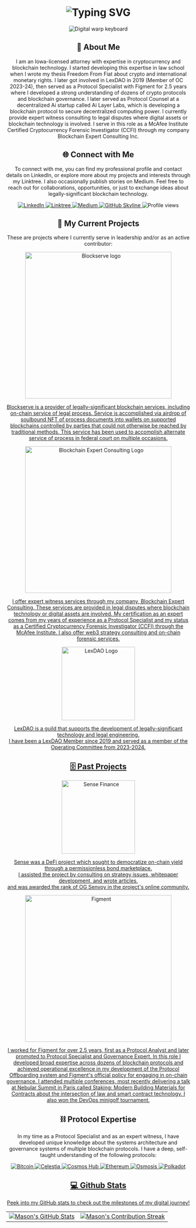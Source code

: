 <div align="center">
    <h1><img src="https://readme-typing-svg.herokuapp.com?font=Jetbrains+mono&size=40&duration=3000&color=33FF33&center=true&vCenter=true&width=435&lines=Hello..+I'm+Mason;Welcome+to..;..my+Github..;" alt="Typing SVG"/></h1>
    <p><img src="https://i.giphy.com/media/v1.Y2lkPTc5MGI3NjExdHVqcGNscHlndWlncnV0bXBkd3MzdmF1M2NubHVhM29vZnEzNjdpOCZlcD12MV9pbnRlcm5hbF9naWZfYnlfaWQmY3Q9Zw/DwlFRgKo87zDW/giphy.gif" alt="Digital warp keyboard" />
    </p>
</div>

<div align="center">
    <h2>🚀 About Me</h2>

<p>I am an Iowa-licensed attorney with expertise in cryptocurrency and blockchain technology. I started developing this expertise in law school when I wrote my thesis Freedom From Fiat about crypto and international monetary rights. I later got involved in LexDAO in 2019 (Member of OC 2023-24), then served as a Protocol Specialist with Figment for 2.5 years where I developed a strong understanding of dozens of crypto protocols and blockchain governance. I later served as Protocol Counsel at a decentralized Ai startup called Ai Layer Labs, which is developing a blockchain protocol to secure decentralized computing power. I currently provide expert witness consulting to legal disputes where digital assets or blockchain technology is involved. I serve in this role as a McAfee Institute Certified Cryptocurrency Forensic Investigator (CCFI) through my company Blockchain Expert Consulting Inc.</p>
    </a>
</div>

<div align="center">
<h2 align="center" class="section-heading">🌐 Connect with Me</h2>
<p> To connect with me, you can find my professional profile and contact details on LinkedIn, or explore more about my projects and interests through my Linktree. I also occasionally publish stories on Medium. Feel free to reach out for collaborations, opportunities, or just to exchange ideas about legally-significant blockchain technology. </p>
<div align="center">
    
  <a href="https://www.linkedin.com/in/jmasonbump11/">
    <img src="https://img.shields.io/badge/J.MasonBump-0077B5?style=for-the-badge&logo=linkedin&logoColor=white" alt="LinkedIn"/>
  </a>
  <a href="https://linktr.ee/jmasonbump">
    <img src="https://img.shields.io/badge/Linktree-39E09B?style=for-the-badge&logo=Linktree&logoColor=white" alt="Linktree"/>
  </a>
<a href="https://medium.com/@jmasonbump">
    <img src="https://img.shields.io/badge/Medium-000000?style=for-the-badge&logo=Medium&logoColor=black" alt="Medium"/>
</a>
<a href="https://github.com/jmasonbump/jmasonbump" target="_blank">
    <img src="https://img.shields.io/badge/View%20on%20GitHub-%230077B5.svg?&style=for-the-badge&logo=github&logoColor=white" alt="GitHub Skyline"/>
</a>
<img src="https://komarev.com/ghpvc/?username=JMasonBump&style=for-the-badge" alt="Profile views" />
</div>

<div align="center">
  <h2>🔭 My Current Projects</h2>
    <p>These are projects where I currently serve in leadership and/or as an active contributor:</p>
  <a href="https://blockserve.tech">
    <img src="https://static.wixstatic.com/media/0c7b83_21386b91b97b435fa4d2a397b7c6f19d~mv2.png/v1/fill/w_666,h_254,al_c,q_85,usm_0.66_1.00_0.01,enc_auto/transparent%20cropped.png" alt="Blockserve logo" width="400"/>
      <div>
<p>Blockserve is a provider of legally-significant blockchain services, including on-chain service of legal process. Service is accomplished via airdrop of soulbound NFT of process documents into wallets on supported blockchains controlled by parties that could not otherwise be reached by traditional methods. This service has been used to accomplish alternate service of process in federal court on multiple occasions.</p>
  </a>
  <a href="https:www.blockchainexpertconsulting.com">
    <img src="https://static.wixstatic.com/media/88c71a_e90b0a1b821445b5bbdb25d6f8f052f2~mv2.png/v1/fill/w_716,h_250,al_c,q_85,usm_0.66_1.00_0.01,enc_auto/BEC%20logo.png" alt="Blockchain Expert Consulting Logo" width="400"/>
      <div>
<p>I offer expert witness services through my company, Blockchain Expert Consulting. These services are provided in legal disputes where blockchain technology or digital assets are involved. My certification as an expert comes from my years of experience as a Protocol Specialist and my status as a Certified Cryptocurrency Forensic Investigator (CCFI) through the McAfee Institute. I also offer web3 strategy consulting and on-chain forensic services.</p>
  </a>
  <a href="https://lexdao.org/">
    <img src="https://i0.wp.com/lexdao.org/wp-content/uploads/2023/03/LexDAO-Logo-Working-File-300-x-300-1.png?w=300&ssl=1" alt="LexDAO Logo" width="200"/>
      <div>
<p>LexDAO is a guild that supports the development of legally-significant technology and legal engineering.<br> I have been a LexDAO Member since 2019 and served as a member of the Operating Committee from 2023-2024.</p>

<div align="center">
  <h2>🗄️ Past Projects</h2>
    <a href="https://docs.sense.finance">
        <img src="https://docs.sense.finance/assets/img/hero.png" alt="Sense Finance" width="200"/>
        <div>
        <p>Sense was a DeFi project which sought to democratize on-chain yield through a permissionless bond marketplace.<br> I assisted the project by consulting on strategy issues, whitepaper development, and wrote articles,<br> and was awarded the rank of OG Senvoy in the project's online community.</p>
    </a>
    <a href="https://figment.io/">
        <img src="https://cryptonary.com/cdn-cgi/image/width=2048/https://cryptonary.s3.eu-west-2.amazonaws.com/wp-content/uploads/2021/08/Figment-1.2.png" alt="Figment" width="400"/>
        <div>
        <p>I worked for Figment for over 2.5 years, first as a Protocol Analyst and later promoted to Protocol Specialist and Governance Expert. In this role I developed broad expertise across dozens of blockchain protocols and achieved operational excellence in my development of the Protocol Offboarding system and Figment's official policy for engaging in on-chain governance. I attended multiple conferences, most recently delivering a talk at Nebular Summit in Paris called Staking: Modern Building Materials for Contracts about the intersection of law and smart contract technology. I also won the DevOps minigolf tournament.</p>
    </a>
        
</div>

<h2 align="center" class="section-heading">⛓️ Protocol Expertise</h2>
<p> In my time as a Protocol Specialist and as an expert witness, I have developed unique knowledge about the systems architecture and governance systems of multiple blockchain protocols. I have a deep, self-taught understanding of the following protocols:</p>
<div align="center">
<a href="https://bitcoin.org/en/">
    <img src="https://img.shields.io/badge/Bitcoin-F7931A?style=for-the-badge&logo=Bitcoin&logoColor=white" alt="Bitcoin"/>
  </a>
  <a href="https://celestia.org/">
    <img src="https://img.shields.io/badge/Celestia-AC75D7?style=for-the-badge" alt="Celestia"/>
  </a>
<a href="https://hub.cosmos.network/main">
    <img src="https://img.shields.io/badge/CosmosHub-1E2A4E?style=for-the-badge" alt="Cosmos Hub"/>
</a>
<a href="https://ethereum.org/en/">
    <img src="https://img.shields.io/badge/Ethereum-3C3C3D?style=for-the-badge&logo=Ethereum&logoColor=white" alt="Ethereum"/>
</a>
<a href="https://osmosis.zone/">
    <img src="https://img.shields.io/badge/Osmosis-8A3391?style=for-the-badge" alt="Osmosis"/>
<a href="https://polkadot.com/">
    <img src="https://img.shields.io/badge/Polkadot-E6007A?style=for-the-badge&logo=Polkadot&logoColor=white" alt="Polkadot"/>
</div>

<div align="center">
<h2 align="center" class="section-heading"> 💻 Github Stats</h2>
<p>Peek into my GitHub stats to check out the milestones of my digital journey!</p>
 <table align="center" width="100%" height="100%" >
    <tr>
       <td><img style="border: none;" src="https://github-profile-summary-cards.vercel.app/api/cards/profile-details?username=jmasonbump&theme=github_dark" alt="Mason's GitHub Stats"/></td>   
       <td><img style="border: none;" src="https://github-readme-streak-stats.herokuapp.com/?user=jmasonbump&theme=merko" alt="Mason's Contribution Streak"/></td>
    </tr>
 </table>

 <table align="center" width="100%" height="100%" >
    <tr>
        <td><img style="border: none;" src="https://github-profile-summary-cards.vercel.app/api/cards/stats?username=jmasonbump&theme=github_dark" alt="Mason's GitHub Stats"/></td>
        <td><img style="border: none;" src="https://github-profile-summary-cards.vercel.app/api/cards/productive-time?username=jmasonbump&theme=github_dark&utcOffset=10" alt="Mason's GitHub Stats"/>
        <td><img style="border: none;" src="https://github-profile-summary-cards.vercel.app/api/cards/repos-per-language?username=jmasonbump&theme=github_dark" alt="Mason's GitHub Stats"/></td>
        <td><img style="border: none;" src="https://github-profile-summary-cards.vercel.app/api/cards/most-commit-language?username=jmasonbump&theme=github_dark" alt="Mason's GitHub Stats"/></td>
    </tr>
 </table>
</div>
